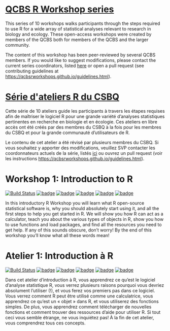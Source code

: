 # [QCBS R Workshop series](https://wiki.qcbs.ca/r)

This series of 10 workshops walks participants through the steps required to use R for a wide array of statistical analyses relevant to research in biology and ecology. These open-access workshops were created by members of the QCBS both for members of the QCBS and the larger community.

The content of this workshop has been peer-reviewed by several QCBS members. If you would like to suggest modifications, please contact the current series coordinators, listed [here](https://wiki.qcbs.ca/r) or open a pull request (see contributing guidelines at https://qcbsrworkshops.github.io/guidelines.html).

# [Série d'ateliers R du CSBQ](https://wiki.qcbs.ca/r)

Cette série de 10 ateliers guide les participants à travers les étapes requises afin de maîtriser le logiciel R pour une grande variété d’analyses statistiques pertinentes en recherche en biologie et en écologie. Ces ateliers en libre accès ont été créés par des membres du CSBQ à la fois pour les membres du CSBQ et pour la grande communauté d’utilisateurs de R.

Le contenu de cet atelier a été révisé par plusieurs membres du CSBQ. Si vous souhaitez y apporter des modifications, veuillez SVP contacter les coordonnateurs actuels de la série, listés [ici](https://wiki.qcbs.ca/r)
ou ouvrez un pull request (voir les instructions https://qcbsrworkshops.github.io/guidelines.html).



# Workshop 1: Introduction to R
[![Build Status](https://img.shields.io/travis/QCBSRworkshops/workshop01/dev?style=flat-square&logo=travis)](https://travis-ci.org/QCBSRworkshops/workshop01)
[![badge](https://img.shields.io/static/v1?style=flat-square&label=repo&message=dev&color=6f42c1&logo=github)](https://github.com/QCBSRworkshops/workshop01)
[![badge](https://img.shields.io/static/v1?style=flat-square&label=wiki&message=01&logo=wikipedia)](https://wiki.qcbs.ca/r_workshop1)
[![badge](https://img.shields.io/static/v1?style=flat-square&label=Slides&message=01&color=red&logo=html5)](https://qcbsrworkshops.github.io/workshop01/workshop01-en/workshop01-en.html)
[![badge](https://img.shields.io/static/v1?style=flat-square&label=Slides&message=01&color=red&logo=adobe-acrobat-reader)](https://qcbsrworkshops.github.io/workshop01/workshop01-en/workshop01-en.pdf)
[![badge](https://img.shields.io/static/v1?style=flat-square&label=script&message=01&color=2a50b8&logo=r)](https://qcbsrworkshops.github.io/workshop01/workshop01-en/workshop01-en.R)

In this introductory R Workshop you will learn what R open-source statistical software is, why you should absolutely start using it, and all the first steps to help you get started in R. We will show you how R can act as a calculator, teach you about the various types of objects in R, show you how to use functions and load packages, and find all the resources you need to get help. If any of this sounds obscure, don’t worry! By the end of this workshop you’ll know what all these words mean!

# Atelier 1: Introduction à R
[![Build Status](https://img.shields.io/travis/QCBSRworkshops/workshop01/dev?style=flat-square&logo=travis)](https://travis-ci.org/QCBSRworkshops/workshop01)
[![badge](https://img.shields.io/static/v1?style=flat-square&label=repo&message=dev&color=6f42c1&logo=github)](https://github.com/QCBSRworkshops/workshop01)
[![badge](https://img.shields.io/static/v1?style=flat-square&label=wiki&message=01&logo=wikipedia)](https://wiki.qcbs.ca/r_atelier1)
[![badge](https://img.shields.io/static/v1?style=flat-square&label=Diapos&message=01&color=red&logo=html5)](https://qcbsrworkshops.github.io/workshop01/workshop01-fr/workshop01-fr.html)
[![badge](https://img.shields.io/static/v1?style=flat-square&label=Diapos&message=01&color=red&logo=adobe-acrobat-reader)](https://qcbsrworkshops.github.io/workshop01/workshop01-fr/workshop01-fr.pdf)
[![badge](https://img.shields.io/static/v1?style=flat-square&label=script&message=01&color=2a50b8&logo=r)](https://qcbsrworkshops.github.io/workshop01/workshop01-fr/workshop01-fr.R)

Dans cet atelier d’introduction à R, vous apprendrez ce qu’est le logiciel d’analyse statistique R, vous verrez plusieurs raisons pourquoi vous devriez absolument l’utiliser (!), et vous ferez vos premiers pas dans ce logiciel. Vous verrez comment R peut être utilisé comme une calculatrice, vous apprendrez ce qu’est un « objet » dans R, et vous utiliserez des fonctions simples. De plus, vous apprendrez comment télécharger de nouvelles fonctions et comment trouver des ressources d’aide pour utiliser R. Si tout ceci vous semble étrange, ne vous inquiétez pas! À la fin de cet atelier, vous comprendrez tous ces concepts.

